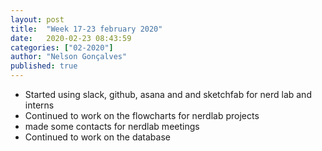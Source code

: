 ```yaml
---
layout: post
title:  "Week 17-23 february 2020"
date:   2020-02-23 08:43:59
categories: ["02-2020"]
author: "Nelson Gonçalves"
published: true
---
```


* Started using slack, github, asana and and sketchfab for nerd lab and interns
* Continued to work on the flowcharts for nerdlab projects
* made some contacts for nerdlab meetings
* Continued to work on the database
